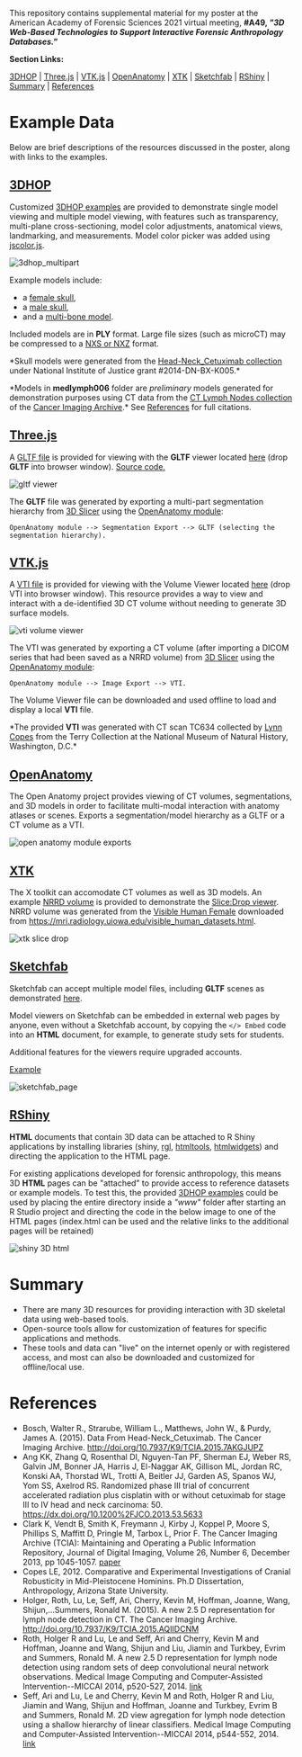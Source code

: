 This repository contains supplemental material for my poster at the American Academy of Forensic Sciences 2021 virtual meeting, **#A49, *"3D Web-Based Technologies to Support Interactive Forensic Anthropology Databases."***

**Section Links:**

[3DHOP](#3dhop) | [Three.js](#threejs) | [VTK.js](#vtkjs) | [OpenAnatomy](#openanatomy) | [XTK](#stk) | [Sketchfab](#sketchfab) | [RShiny](#rshiny) | [Summary](#summary) | [References](#references)

# Example Data
Below are brief descriptions of the resources discussed in the poster, along with links to the examples.

## [3DHOP](https://github.com/cnr-isti-vclab/3DHOP)
Customized [3DHOP examples](https://terrielsimmons.github.io/AAFS2021/3DHOP_examples/index) are provided to demonstrate single model viewing and multiple model viewing, with features such as transparency, multi-plane cross-sectioning, model color adjustments, anatomical views, landmarking, and measurements. Model color picker was added using [jscolor.js](https://jscolor.com/).

![3dhop_multipart](img/3dhop_multipart.png "3d hop image")

Example models include:
- a [female skull](https://terrielsimmons.github.io/AAFS2021/3DHOP_examples/femaleskull.html),
- a [male skull](https://terrielsimmons.github.io/AAFS2021/3DHOP_examples/maleskull.html),
- and a [multi-bone model](https://terrielsimmons.github.io/AAFS2021/3DHOP_examples/multi_example.html).

Included models are in **PLY** format. Large file sizes (such as microCT) may be compressed to a [NXS or NXZ](http://vcg.isti.cnr.it/nexus/) format.

\*Skull models were generated from the [Head-Neck_Cetuximab collection](https://wiki.cancerimagingarchive.net/display/Public/Head-Neck+Cetuximab#6884551d483e05ea6934bfaac4b984898e21190) under National Institute of Justice grant #2014-DN-BX-K005.* 

\*Models in **medlymph006** folder are *preliminary* models generated for demonstration purposes using CT data from the [CT Lymph Nodes collection](https://wiki.cancerimagingarchive.net/display/Public/CT+Lymph+Nodes) of the [Cancer Imaging Archive](https://www.cancerimagingarchive.net/).* See [References](#References) for full citations.

## [Three.js](threejs.org)
A [GLTF file](GLTF) is provided for viewing with the **GLTF** viewer located [here](https://gltf-viewer.donmccurdy.com/) (drop **GLTF** into browser window). [Source code.](https://github.com/donmccurdy/three-gltf-viewer)

![gltf viewer](img/gltf_viewer.png "gltf viewer")

The **GLTF** file was generated by exporting a multi-part segmentation hierarchy from [3D Slicer](slicer.org) using the [OpenAnatomy module](#OpenAnatomy):

`OpenAnatomy module --> Segmentation Export --> GLTF (selecting the segmentation hierarchy).`

## [VTK.js](https://kitware.github.io/vtk-js/index.html)
A [VTI file](VTI) is provided for viewing with the Volume Viewer located [here](https://kitware.github.io/vtk-js/examples/VolumeViewer/index.html) (drop VTI into browser window). This resource provides a way to view and interact with a de-identified 3D CT volume without needing to generate 3D surface models.

![vti volume viewer](img/vtkjs_volumeviewer.png "vti volume viewer")

The VTI was generated by exporting a CT volume (after importing a DICOM series that had been saved as a NRRD volume) from [3D Slicer](slicer.org) using the [OpenAnatomy module](#OpenAnatomy):

`OpenAnatomy module --> Image Export --> VTI.`

The Volume Viewer file can be downloaded and used offline to load and display a local **VTI** file.

\*The provided **VTI** was generated with CT scan TC634 collected by [Lynn Copes](https://www.lynncopes.com/human-ct-scans.html) from the Terry Collection at the National Museum of Natural History, Washington, D.C.*

## [OpenAnatomy](https://www.openanatomy.org/)
The Open Anatomy project provides viewing of CT volumes, segmentations, and 3D models in order to facilitate multi-modal interaction with anatomy atlases or scenes. Exports a segmentation/model hierarchy as a GLTF or a CT volume as a VTI.

![open anatomy module exports](img/openanatomy_module.png "open anatomy module exports")

## [XTK](https://github.com/xtk/X#readme)
The X toolkit can accomodate CT volumes as well as 3D models. An example [NRRD volume](/NRRD) is provided to demonstrate the [Slice:Drop viewer](https://slicedrop.com/). NRRD volume was generated from the [Visible Human Female](https://www.nlm.nih.gov/research/visible/animations.html) downloaded from https://mri.radiology.uiowa.edu/visible_human_datasets.html.

![xtk slice drop](img/xtkjs_slicedrop_nrrd.png "xtk slice drop")

## [Sketchfab](https://sketchfab.com)
Sketchfab can accept multiple model files, including **GLTF** scenes as demonstrated [here](https://skfb.ly/6YJCV).

Model viewers on Sketchfab can be embedded in external web pages by anyone, even without a Sketchfab account, by copying the `</> Embed` code into an **HTML** document, for example, to generate study sets for students. 

Additional features for the viewers require upgraded accounts.

[Example](SketchfabBones.html)

![sketchfab_page](img/sketchfab_page.png "sketchfab page example")


## [RShiny](https://shiny.rstudio.com/)
**HTML** documents that contain 3D data can be attached to R Shiny applications by installing libraries (shiny, [rgl](https://cran.r-project.org/web/packages/rgl/index.html), [htmltools](https://github.com/rstudio/htmltools), [htmlwidgets](https://shiny.rstudio.com/articles/htmlwidgets.html)) and directing the application to the HTML page.

For existing applications developed for forensic anthropology, this means 3D **HTML** pages can be "attached" to provide access to reference datasets or example models. To test this, the provided [3DHOP examples](/3DHOP_examples) could be used by placing the entire directory inside a *"www"* folder after starting an R Studio project and directing the code in the below image to one of the HTML pages (index.html can be used and the relative links to the additional pages will be retained)

![shiny 3D html](img/shiny_3d_html.png "shiny 3d html")

# Summary
- There are many 3D resources for providing interaction with 3D skeletal data using web-based tools.
- Open-source tools allow for customization of features for specific applications and methods.
- These tools and data can "live" on the internet openly or with registered access, and most can also be downloaded and customized for offline/local use.

# References
- Bosch, Walter R., Strarube, William L., Matthews, John W., & Purdy, James A. (2015). Data From Head-Neck_Cetuximab. The Cancer Imaging Archive. http://doi.org/10.7937/K9/TCIA.2015.7AKGJUPZ
- Ang KK, Zhang Q, Rosenthal DI, Nguyen-Tan PF, Sherman EJ, Weber RS, Galvin JM, Bonner JA, Harris J, El-Naggar AK, Gillison ML, Jordan RC, Konski AA, Thorstad WL, Trotti A, Beitler JJ, Garden AS, Spanos WJ, Yom SS, Axelrod RS. Randomized phase III trial of concurrent accelerated radiation plus cisplatin with or without cetuximab for stage III to IV head and neck carcinoma: 50. https://dx.doi.org/10.1200%2FJCO.2013.53.5633
- Clark K, Vendt B, Smith K, Freymann J, Kirby J, Koppel P, Moore S, Phillips S, Maffitt D, Pringle M, Tarbox L, Prior F. The Cancer Imaging Archive (TCIA): Maintaining and Operating a Public Information Repository, Journal of Digital Imaging, Volume 26, Number 6, December 2013, pp 1045-1057. [paper](https://link.springer.com/article/10.1007/s10278-013-9622-7)
- Copes LE, 2012. Comparative and Experimental Investigations of Cranial Robusticity in Mid-Pleistocene Hominins. Ph.D Dissertation, Anthropology, Arizona State University. 
- Holger, Roth, Lu, Le, Seff, Ari, Cherry, Kevin M, Hoffman, Joanne, Wang, Shijun,...Summers, Ronald M. (2015). A new 2.5 D representation for lymph node detection in CT. The Cancer Imaging Archive. http://doi.org/10.7937/K9/TCIA.2015.AQIIDCNM
- Roth, Holger R and Lu, Le and Seff, Ari and Cherry, Kevin M and Hoffman, Joanne and Wang, Shijun and Liu, Jiamin and Turkbey, Evrim and Summers, Ronald M. A new 2.5 D representation for lymph node detection using random sets of deep convolutional neural network observations. Medical Image Computing and Computer-Assisted Intervention--MICCAI 2014, p520-527, 2014. [link](https://arxiv.org/abs/1406.2639)
- Seff, Ari and Lu, Le and Cherry, Kevin M and Roth, Holger R and Liu, Jiamin and Wang, Shijun and Hoffman, Joanne and Turkbey, Evrim B and Summers, Ronald M. 2D view agregation for lymph node detection using a shallow hierarchy of linear classifiers. Medical Image Computing and Computer-Assisted Intervention--MICCAI 2014, p544-552, 2014. [link](https://arxiv.org/abs/1408.3337)

